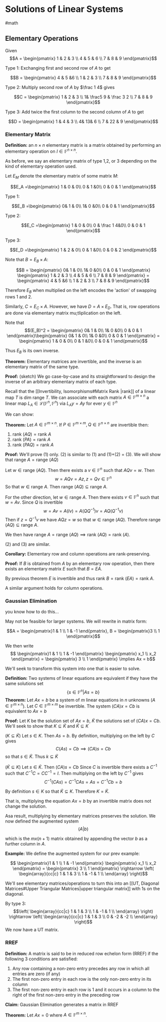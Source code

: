 # Solutions of Linear Systems
#math 


## Elementary Operations

Given $$A = \begin{pmatrix} 1 & 2 & 3 \\ 4 & 5 & 6 \\ 7 & 8 & 9 \end{pmatrix}$$


Type 1: Exchanging first and second row of $A$ to get 

$$B = \begin{pmatrix} 4 & 5 &6 \\ 1 & 2 & 3 \\ 7 & 8 & 9 \end{pmatrix}$$


Type 2: Multiply second row of $A$ by $\frac 1 4$ gives

$$C = \begin{pmatrix} 1 & 2 & 3 \\ 1& \frac5 9 & \frac 3 2  \\ 7 & 8 & 9 \end{pmatrix}$$




Type 3: Add twice the first column to the second column of $A$ to get 

$$D = \begin{pmatrix} 1 & 4 & 3 \\ 4& 13& 6  \\ 7 & 22 & 9 \end{pmatrix}$$


### Elementary Matrix

**Definition:** an $n \times n$ elementary matrix is a matrix obtained by performing an elementary operation on $I \in \mathbb{F}^{n \times n}$. 

As before, we say an elementary matrix of type 1,2, or 3 depending on the kind of elementary operation used. 

Let $E_M$ denote the elementary matrix of some matrix $M$:

$$E_A =\begin{pmatrix} 1 & 0 &  0\\ 0 & 1 &0\\ 0 & 0 & 1 \end{pmatrix}$$

Type 1:

$$E_B =\begin{pmatrix} 0& 1 &  0\\ 1& 0 &0\\ 0 & 0 & 1 \end{pmatrix}$$


Type 2:

$$E_C =\begin{pmatrix} 1 & 0 &  0\\ 0 & \frac 1 4&0\\ 0 & 0 & 1 \end{pmatrix}$$

Type 3: 

$$E_D =\begin{pmatrix} 1 & 2 &  0\\ 0 & 1 &0\\ 0 & 0 & 2 \end{pmatrix}$$


Note that $B = E_B \times A$:

$$B = \begin{pmatrix} 0& 1 &  0\\ 1& 0 &0\\ 0 & 0 & 1 \end{pmatrix} \begin{pmatrix} 1 & 2 & 3 \\ 4 & 5 & 6 \\ 7 & 8 & 9 \end{pmatrix} = \begin{pmatrix} 4 & 5 &6 \\ 1 & 2 & 3 \\ 7 & 8 & 9 \end{pmatrix}$$


Therefore $E_B$ when multiplied on the left encodes the 'action' of swapping rows 1 and 2.

Similarly, $C = E_C \times A$. However, we have $D = A \times E_D$. That is, row operations are done via elementary matrix mu;tliplication on the left.

Note that $$(E_B)^2 = \begin{pmatrix} 0& 1 &  0\\ 1& 0 &0\\ 0 & 0 & 1 \end{pmatrix}\begin{pmatrix} 0& 1 &  0\\ 1& 0 &0\\ 0 & 0 & 1 \end{pmatrix} = \begin{pmatrix} 1 & 0 &  0\\ 0 & 1 &0\\ 0 & 0 & 1 \end{pmatrix}$$

Thus $E_B$ is its own inverse.

**Theorem:** Elementary matrices are invertible, and the inverse is an elementary matrix of the same type. 


**Proof:** (sketch) We go case-by-case and its straightforward to design the inverse of an arbitrary elementary matrix of each type.

Recall that the [[Invertibility, Isomorphisms#Matrix Rank |rank]] of a linear map $T$ is $\text{dim range }T$. We can associate with each matrix $A \in \mathbb{F}^{m \times n}$ a linear map $L_A \in \mathcal{L}(\mathbb{F}^n, \mathbb{F}^n)$ via $L_Ay = Ay$ for ever $y \in \mathbb{F}^n$ 


We can show:

**Theorem:** Let $A \in \mathbb{F}^{m \times n}$. If $P \in \mathbb{F}^{m \times m}, Q \in \mathbb{F}^{n \times n}$ are invertible then:

1. $\text{rank }(AQ) = \text{rank }A$
2. $\text{rank }(PA) = \text{rank }A$
3. $\text{rank }(PAQ) = \text{rank }A$

**Proof:** We'll prove (1) only.  (2) is similar to (1) and (1)+(2) = (3). We will show that $\text{range }A = \text{range }(AQ)$

Let $w \in \text{range }(AQ)$. Then there exists a $v \in \mathbb{F}^n$ such that $AQv = w$. Then $$w = AQv = Az, z =Qv \in \mathbb{F}^n$$So that $w \in \text{range }A$. Then $\text{range }(AQ) \subseteq \text{range }A$.

For the other direction, let $w \in \text{range }A$. Then there exists $v \in \mathbb{F}^n$ such that $w = Av$. Since $Q$ is invertible $$w = Av = A(Iv) = A(Q Q^{-1})v = AQ(Q^{-1}v)$$Then if $z = Q^{-1} v$ we have $AQz = w$ so that $w \in \text{range }(AQ)$. Therefore $\text{range }(AQ) \subseteq \text{range }A$.

We then have $\text{range }A = \text{range }(AQ) \implies \text{rank }(AQ) = \text{rank }(A)$.

(2) and (3) are similar.



**Corollary:** Elementary row and column operations are rank-preserving.

**Proof:** If $B$ is obtained from $A$ by an elementary row operation, then there exists an elementary matrix $E$ such that $B = EA$. 

By previous theorem $E$ is invertible and thus $\text{rank }B = \text{rank }(EA) = \text{rank }A$. 

A similar argument holds for column operations.


### Gaussian Elimination

you know how to do this...


May not be feasible for larger systems. We will rewrite in matrix form:

$$A = \begin{pmatrix}1 & 1 \\ 1 & -1 \end{pmatrix}, B = \begin{pmatrix}3 \\ 1 \end{pmatrix}$$

We then write $$ \begin{pmatrix}1 & 1 \\ 1 & -1 \end{pmatrix} \begin{pmatrix} x_1 \\ x_2 \end{pmatrix} = \begin{pmatrix} 3 \\ 1 \end{pmatrix} \implies Ax = b$$

We'll seek to transform this system into one that is easier to solve.

**Definition:** Two systems of linear equations are equivalent if they have the same solutions set $$\{s \in \mathbb{F}^n | As = b\}$$
**Theorem:** Let $Ax = b$ be a system of $m$ linear equations in $n$ unknowns ($A \in \mathbb{F}^{m \times n}$). Let $C \in \mathbb{F}^{m \times m}$ be invertible. The system $(CA)x = Cb$ is equivalent to $Ax = b$

**Proof:** Let $K$ be the solution set of $Ax = b$, $\tilde K$ the solutions set of $(CA)x = Cb$. We'll seek to show that $K \subseteq \tilde K$ and $\tilde K \subseteq  K$


($K \subseteq \tilde K$) Let $s \in K$. Then $As=b$. By definition, multiplying on the left by $C$ gives $$C(As) = Cb \implies (CA)s = Cb$$
 so that $s \in \tilde K$. Thus $k \subseteq \tilde K$


($\tilde K \subseteq  K$) Let $s \in \tilde K$. Then $(CA)s = Cb$  Since $C$ is invertible there exists a $C^{-1}$ such that $C^{-1}C = CC^{-1} = I$. Then multiplying on the left by $C^{-1}$ gives $$C^{-1}(CAs) = C^{-1}CAs = As = C^{-1}Cb = b$$

By definition $s \in K$ so that $\tilde K \subseteq  K$. Therefore $K = \tilde K$.


That is, multiplying the equation $Ax = b$ by an invertible matrix does not change the solution. 

Asa  result, multiplying by elementary matrices preserves the solution. We now defined the augmented system $$(A|b)$$

which is the $mx(n+1)$ matrix obtained by appending the vector $b$ as a further column in $A$.

**Example:** We define the augmented system for our prev example:

$$ \begin{pmatrix}1 & 1 \\ 1 & -1 \end{pmatrix} \begin{pmatrix} x_1 \\ x_2 \end{pmatrix} = \begin{pmatrix} 3 \\ 1 \end{pmatrix} \rightarrow \left( 
    \begin{array}{cc|c}
        1 & 1 & 3 \\
        1 & -1 & 1 \\
    \end{array}
\right)$$


 We'll see elementary matrices/operations to turn this into an [[UT, Diagonal Matrices#Upper Triangular Matrices|upper triangular matrix]] with 1s on the diagonal.


By type 3:
$$\left( 
    \begin{array}{cc|c}
        1 & 1 & 3 \\
        1 & -1 & 1 \\
    \end{array}
\right) \rightarrow \left( 
    \begin{array}{cc|c}
        1 & 1 & 3 \\
        0 & -2 & -2 \\
    \end{array}
\right)$$We now have a UT matrix.


### RREF

**Definition:** A matrix is said to be in reduced row echelon form (RREF) if the following 3 conditions are satisfied:

1. Any row containing a non-zero entry precedes any row in which all entries are zero (if any)
2. The first non-zero entry in each row is the only non-zero entry in its column
3. The first non-zero entry in each row is 1 and it occurs in a column to the right of the first non-zero entry in the preceding row

**Claim:** Gaussian Elimination generates a matrix in RREF


**Theorem:** Let $Ax = 0$ where $A \in \mathbb{F}^{m \times n}$. 